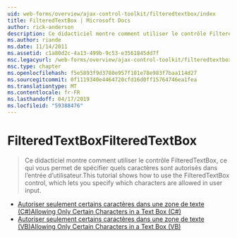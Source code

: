 ```yaml
---
uid: web-forms/overview/ajax-control-toolkit/filteredtextbox/index
title: FilteredTextBox | Microsoft Docs
author: rick-anderson
description: Ce didacticiel montre comment utiliser le contrôle FilteredTextBox, ce qui vous permet de spécifier quels caractères sont autorisés dans l’entrée d’utilisateur.
ms.author: riande
ms.date: 11/14/2011
ms.assetid: c1a80d2c-4a13-499b-9c53-e3561845dd7f
msc.legacyurl: /web-forms/overview/ajax-control-toolkit/filteredtextbox
msc.type: chapter
ms.openlocfilehash: f5e5893f9d3780e957f101e78e983f7baa114d27
ms.sourcegitcommit: 0f1119340e4464720cfd16d0ff15764746ea1fea
ms.translationtype: MT
ms.contentlocale: fr-FR
ms.lasthandoff: 04/17/2019
ms.locfileid: "59388476"
---
```

# <a name="filteredtextbox"></a><span data-ttu-id="e5d5d-103">FilteredTextBox</span><span class="sxs-lookup"><span data-stu-id="e5d5d-103">FilteredTextBox</span></span>

> <span data-ttu-id="e5d5d-104">Ce didacticiel montre comment utiliser le contrôle FilteredTextBox, ce qui vous permet de spécifier quels caractères sont autorisés dans l’entrée d’utilisateur.</span><span class="sxs-lookup"><span data-stu-id="e5d5d-104">This tutorial shows how to use the FilteredTextBox control, which lets you specify which characters are allowed in user input.</span></span>


- [<span data-ttu-id="e5d5d-105">Autoriser seulement certains caractères dans une zone de texte (C#)</span><span class="sxs-lookup"><span data-stu-id="e5d5d-105">Allowing Only Certain Characters in a Text Box (C#)</span></span>](allowing-only-certain-characters-in-a-text-box-cs.md)
- [<span data-ttu-id="e5d5d-106">Autoriser seulement certains caractères dans une zone de texte (VB)</span><span class="sxs-lookup"><span data-stu-id="e5d5d-106">Allowing Only Certain Characters in a Text Box (VB)</span></span>](allowing-only-certain-characters-in-a-text-box-vb.md)
